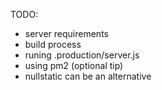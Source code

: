 TODO:
- server requirements
- build process
- runing .production/server.js
- using pm2 (optional tip)
- nullstatic can be an alternative 